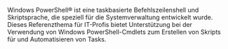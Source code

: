 Windows PowerShell® ist eine taskbasierte Befehlszeilenshell und Skriptsprache, die speziell für die Systemverwaltung entwickelt wurde. Dieses Referenzthema für IT-Profis bietet Unterstützung bei der Verwendung von Windows PowerShell-Cmdlets zum Erstellen von Skripts für und Automatisieren von Tasks.

<!--HONumber=Apr16_HO1-->


